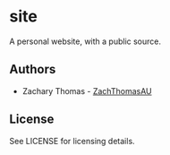 # site

A personal website, with a public source.

## Authors

- Zachary Thomas - [ZachThomasAU](https://github.com/ZachThomasAU)

## License

See LICENSE for licensing details.
